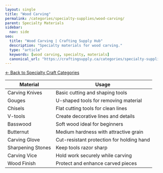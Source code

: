 ```yaml
---
layout: single
title: "Wood Carving"
permalink: /categories/specialty-supplies/wood-carving/
parent: Specialty Materials
sidebar:
  nav: side
seo:
  title: "Wood Carving | Crafting Supply Hub"
  description: "Specialty materials for wood carving."
  type: "article"
  keywords: [wood carving, specialty, materials]
  canonical_url: "https://craftingsupply.ca/categories/specialty-supplies/wood-carving/"
---
```


[← Back to Specialty Craft Categories](/categories/specialty-supplies/)

| Material | Usage |
|----------|-------|
| Carving Knives | Basic cutting and shaping tools |
| Gouges | U-shaped tools for removing material |
| Chisels | Flat cutting tools for clean lines |
| V-tools | Create decorative lines and details |
| Basswood | Soft wood ideal for beginners |
| Butternut | Medium hardness with attractive grain |
| Carving Glove | Cut-resistant protection for holding hand |
| Sharpening Stones | Keep tools razor sharp |
| Carving Vice | Hold work securely while carving |
| Wood Finish | Protect and enhance carved pieces |
